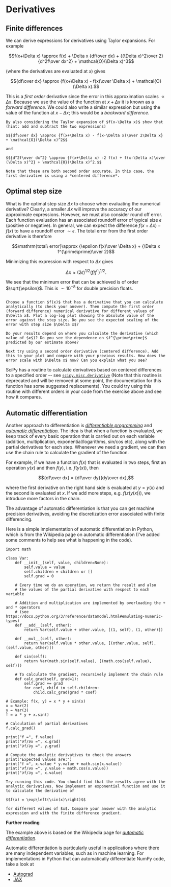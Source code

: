# Derivatives

## Finite differences

We can derive expressions for derivatives using Taylor expansions. For example

$$f(x+\Delta x) \approx f(x) + \Delta x {df\over dx} + {(\Delta x)^2\over 2} {d^2f\over dx^2} + \mathcal{O}(\Delta x)^3$$

(where the derivatives are evaluated at $x$) gives

$${df\over dx} \approx {f(x+\Delta x) - f(x)\over \Delta x} + \mathcal{O}(\Delta x).$$

This is a *first order* derivative since the error in this approximation scales $\propto \Delta x$.  Because we use the value of the function at $x+\Delta x$ it is known as a *forward difference*. We could also write a similar expression but using the value of the function at $x-\Delta x$; this would be a *backward difference*.

```{admonition} Exercises
By also considering the Taylor expansion of $f(x-\Delta x)$ show that (hint: add and subtract the two expressions)

$${df\over dx} \approx {f(x+\Delta x) - f(x-\Delta x)\over 2\Delta x} + \mathcal{O}(\Delta x)^2$$

and

$${d^2f\over dx^2} \approx {f(x+\Delta x) -2 f(x) + f(x-\Delta x)\over (\Delta x)^2} + \mathcal{O}(\Delta x)^2.$$

Note that these are both second order accurate. In this case, the first derivative is using a *centered difference*.
```

## Optimal step size

What is the optimal step size $\Delta x$ to choose when evaluating the numerical derivative? Clearly, a smaller $\Delta x$ will improve the accuracy of our approximate expressions. However, we must also consider round off error. Each function evaluation has an associated roundoff error of typical size $\epsilon$ (positive or negative). In general, we can expect the difference $f(x+\Delta x) - f(x)$ to have a roundoff error $\sim \epsilon$. The total error from the first order derivative is therefore 

$$\mathrm{total\ error}\approx {\epsilon f(x)\over \Delta x} + {\Delta x f^{\prime\prime}\over 2}$$

Minimizing this expression with respect to $\Delta x$ gives

$$\Delta x\approx (2\epsilon)^{1/2} (f/f^{\prime\prime})^{1/2}.$$

We see that the minimum error that can be achieved is of order $\sqrt{\epsilon}$. This is $\sim 10^{-8}$ for double precision floats.

```{admonition} Exercises

Choose a function $f(x)$ that has a derivative that you can calculate analytically (to check your answer). Then compute the first order (forward difference) numerical derivative for different values of $\Delta x$. Plot a log-log plot showing the absolute value of the error against the step size. Do you see the expected scaling of the error with step size $\Delta x$? 

Do your results depend on where you calculate the derivative (which value of $x$)? Do you see the dependence on $f^{\prime\prime}$ predicted by our estimate above?

Next try using a second order derivative (centered difference). Add this to your plot and compare with your previous results. How does the error scale with $\Delta x$ now? Can you explain what you see?

```

SciPy has a routine to calculate derivatives based on centered differences to a specified order -- see [`scipy.misc.derivative`](https://docs.scipy.org/doc/scipy/reference/generated/scipy.misc.derivative.html) (Note that this routine is deprecated and will be removed at some point, the documentation for this function has some suggested replacements). You could try using this routine with different orders in your code from the exercise above and see how it compares. 



## Automatic differentiation

Another approach to differentiation is [*differentiable programming*](https://en.wikipedia.org/wiki/Differentiable_programming) and [*automatic differentiation*](https://en.wikipedia.org/wiki/Automatic_differentiation). 
The idea is that when a function is evaluated, we keep track of every basic operation that is carried out on each variable (addition, multiplication, exponential/logarithms, sin/cos etc), along with the partial derivatives for each step. Whenever we need a gradient, we can then use the chain rule to calculate the gradient of the function. 

For example, if we have a function $f(x)$ that is evaluated in two steps, first an operation $y(x)$ and then $f(y)$, i.e. $f(y(x))$, then

$${df\over dx} = {df\over dy}{dy\over dx},$$

where the first derivative on the right hand side is evaluated at $y=y(x)$ and the second is evaluated at $x$. If we add more steps, e.g. $f(z(y(x)))$, we introduce more factors in the chain.

The advantage of automatic differentiation is that you can get machine precision derivatives, avoiding the discretization error associated with finite differencing. 

Here is a simple implementation of automatic differentiation in Python, which is from the Wikipedia page on automatic differentiation (I've added some comments to help see what is happening in the code).

```
import math

class Var:
    def __init__(self, value, children=None):
        self.value = value
        self.children = children or []
        self.grad = 0

    # Every time we do an operation, we return the result and also 
    # the values of the partial derivative with respect to each variable
    
    # Addition and multiplication are implemented by overloading the + and * operators
    # (see https://docs.python.org/3/reference/datamodel.html#emulating-numeric-types)
    def __add__(self, other):
        return Var(self.value + other.value, [(1, self), (1, other)])

    def __mul__(self, other):
        return Var(self.value * other.value, [(other.value, self), (self.value, other)])

    def sin(self):
        return Var(math.sin(self.value), [(math.cos(self.value), self)])

    # To calculate the gradient, recursively implement the chain rule
    def calc_grad(self, grad=1):
        self.grad += grad
        for coef, child in self.children:
            child.calc_grad(grad * coef)

# Example: f(x, y) = x * y + sin(x)
x = Var(2)
y = Var(3)
f = x * y + x.sin()

# Calculation of partial derivatives
f.calc_grad()

print("f =", f.value)
print("∂f/∂x =", x.grad)
print("∂f/∂y =", y.grad)

# Compute the analytic derivatives to check the answers
print("Expected values are:")
print("f =", x.value * y.value + math.sin(x.value))
print("∂f/∂x =", y.value + math.cos(x.value))
print("∂f/∂y =", x.value)
```

```{admonition} Exercise
Try running this code. You should find that the results agree with the analytic derivatives. Now implement an exponential function and use it to calculate the derivative of 

$$f(x) = \exp\left(\sin(x)\right)$$

for different values of $x$. Compare your answer with the analytic expression and with the finite difference gradient.
```

**Further reading**

The example above is based on the Wikipedia page for [*automatic differentiation*](https://en.wikipedia.org/wiki/Automatic_differentiation). 

Automatic differentiation is particularly useful in applications where there are many independent variables, such as in machine learning. For implementations in Python that can automatically differentiate NumPy code, take a look at

- [Autograd](https://github.com/HIPS/autograd)
- [JAX](https://github.com/google/jax)

